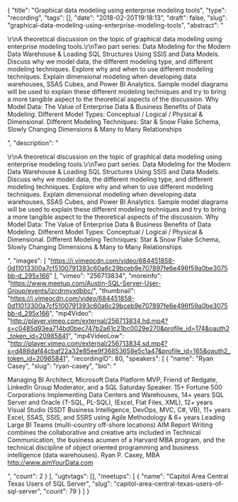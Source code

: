 {
  "title": "Graphical data modeling using enterprise modeling tools",
  "type": "recording",
  "tags": [],
  "date": "2018-02-20T19:18:13",
  "draft": false,
  "slug": "graphical-data-modeling-using-enterprise-modeling-tools",
  "abstract": "<p>\r\nA theoretical discussion on the topic of graphical data modeling using enterprise modeling tools.\r\nTwo part series: Data Modeling for the Modern Data Warehouse & Loading SQL Structures Using SSIS and Data Models. Discuss why we model data, the different modeling type, and different modeling techniques. Explore why and when to use different modeling techniques. Explain dimensional modeling when developing data warehouses, SSAS Cubes, and Power BI Analytics. Sample model diagrams will be used to explain these different modeling techniques and try to bring a more tangible aspect to the theoretical aspects of the discussion. Why Model Data: The Value of Enterprise Data & Business Benefits of Data Modeling. Different Model Types: Conceptual / Logical / Physical &  Dimensional. Different Modeling Techniques: Star & Snow Flake Schema, Slowly Changing Dimensions & Many to Many Relationships</p>",
  "description": "<p>\r\nA theoretical discussion on the topic of graphical data modeling using enterprise modeling tools.\r\nTwo part series: Data Modeling for the Modern Data Warehouse & Loading SQL Structures Using SSIS and Data Models. Discuss why we model data, the different modeling type, and different modeling techniques. Explore why and when to use different modeling techniques. Explain dimensional modeling when developing data warehouses, SSAS Cubes, and Power BI Analytics. Sample model diagrams will be used to explain these different modeling techniques and try to bring a more tangible aspect to the theoretical aspects of the discussion. Why Model Data: The Value of Enterprise Data & Business Benefits of Data Modeling. Different Model Types: Conceptual / Logical / Physical &  Dimensional. Different Modeling Techniques: Star & Snow Flake Schema, Slowly Changing Dimensions & Many to Many Relationships</p>",
  "images": [
    "https://i.vimeocdn.com/video/684451858-0d11013300a7cf5100791393c60a6c29bceb9e707897fe6e496f59a0be3075bb-d_295x166"
  ],
  "vimeo": "256713834",
  "moreinfo": "https://www.meetup.com/Austin-SQL-Server-User-Group/events/lzcdrmyxdbbc/",
  "thumbnail": "https://i.vimeocdn.com/video/684451858-0d11013300a7cf5100791393c60a6c29bceb9e707897fe6e496f59a0be3075bb-d_295x166",
  "mp4Video": "http://player.vimeo.com/external/256713834.hd.mp4?s=c0485d93ea714bd0bec747b2a61c21bc0029e270&profile_id=174&oauth2_token_id=20985841",
  "mp4VideoLow": "http://player.vimeo.com/external/256713834.sd.mp4?s=d488daf44cbaf22a32e85ee9f36853658e5c1a47&profile_id=165&oauth2_token_id=20985841",
  "recordingID": 80,
  "speakers": [
    {
      "name": "Ryan Casey",
      "slug": "ryan-casey",
      "bio": "<p>Managing BI Architect, Microsoft Data Platform MVP, Friend of Redgate, LinkedIn Group Moderator, and a SQL Saturday Speaker. 15+ Fortune 500 Corporations Implementing Data Centers and Warehouses, 14+ years SQL Server and Oracle (T-SQL, PL-SQL), (Excel, Flat Files, XML), 12+ years Visual Studio (SSDT Business Intelligence, DevOps, MVC, C#, VB), 11+ years Excel, SSAS, SSIS, and SSRS using Agile Methodology & 6+ years Leading Large BI Teams (multi-country off-shore locations) AIM Report Writing combines the collaborative and creative arts included in Technical Communication, the business acumen of a Harvard MBA program, and the technical discipline of object oriented programming and business intelligence (data warehouses). Ryan P. Casey, MBA  http://www.aimYourData.com</p>",
      "count": 2
    }
  ],
  "ugtvtags": [],
  "meetups": [
    {
      "name": "Capitol Area Central Texas Users of SQL Server",
      "slug": "capitol-area-central-texas-users-of-sql-server",
      "count": 79
    }
  ]
}